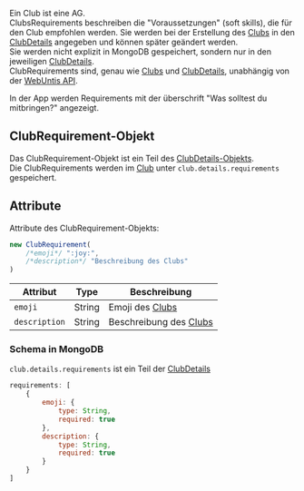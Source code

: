 Ein Club ist eine AG. \
ClubsRequirements beschreiben die "Voraussetzungen" (soft skills), die für den Club empfohlen werden. Sie werden bei der
Erstellung des [Clubs](https://github.com/Academi-fy/backend/wiki/Club) in
den [ClubDetails](https://github.com/Academi-fy/backend/wiki/ClubDetails) angegeben und können später geändert werden.\
Sie werden nicht explizit in MongoDB gespeichert, sondern nur in den
jeweiligen [ClubDetails](https://github.com/Academi-fy/backend/wiki/ClubDetails). \
ClubRequirements sind, genau wie [Clubs](https://github.com/Academi-fy/backend/wiki/Club)
und [ClubDetails](https://github.com/Academi-fy/backend/wiki/Club), unabhängig von
der [WebUntis API](https://help.untis.at/hc/de/articles/4886785534354-API-documentation-for-integration-partners).

In der App werden Requirements mit der überschrift "Was solltest du mitbringen?" angezeigt.

## ClubRequirement-Objekt

Das ClubRequirement-Objekt ist ein Teil
des [ClubDetails-Objekts](https://github.com/Academi-fy/backend/wiki/ClubDetails).\
Die ClubRequirements werden im [Club](https://github.com/Academi-fy/backend/wiki/Club) unter `club.details.requirements`
gespeichert.

## Attribute

Attribute des ClubRequirement-Objekts:

```javascript
new ClubRequirement(
    /*emoji*/ ":joy:",
    /*description*/ "Beschreibung des Clubs"
)
```

| Attribut      | Type   | Beschreibung                                                              |
|---------------|--------|---------------------------------------------------------------------------|
| `emoji`       | String | Emoji des [Clubs](https://github.com/Academi-fy/backend/wiki/Club)        |
| `description` | String | Beschreibung des [Clubs](https://github.com/Academi-fy/backend/wiki/Club) |

### Schema in MongoDB

`club.details.requirements` ist ein Teil
der [ClubDetails](https://github.com/Academi-fy/backend/wiki/ClubDetails#schema-in-mongodb)

```javascript
requirements: [
    {
        emoji: {
            type: String,
            required: true
        },
        description: {
            type: String,
            required: true
        }
    }
]
```